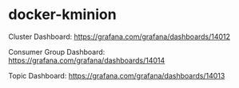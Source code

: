 # docker-kminion

Cluster Dashboard: https://grafana.com/grafana/dashboards/14012

Consumer Group Dashboard: https://grafana.com/grafana/dashboards/14014

Topic Dashboard: https://grafana.com/grafana/dashboards/14013